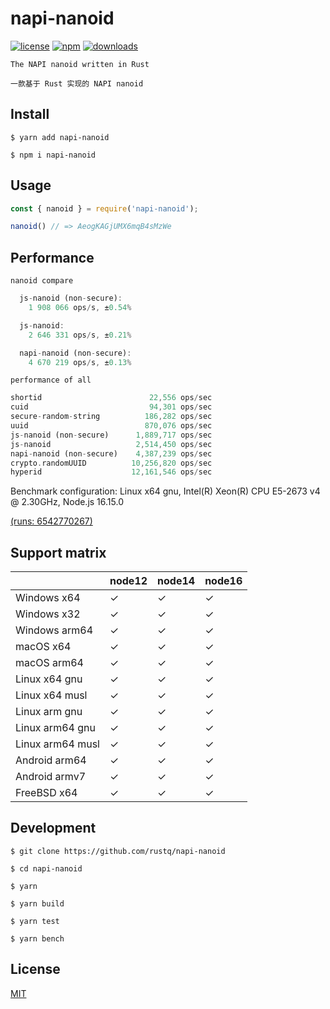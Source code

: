 # napi-nanoid


[![license](https://img.shields.io/npm/l/napi-nanoid?color=cyan)](https://revolunet.mit-license.org/) [![npm](https://img.shields.io/npm/v/napi-nanoid?color=orange)](https://www.npmjs.com/package/napi-nanoid) [![downloads](https://img.shields.io/npm/dm/napi-nanoid?color=purple)](https://www.npmjs.com/package/napi-nanoid)

`The NAPI nanoid written in Rust`

`一款基于 Rust 实现的 NAPI nanoid `

## Install

```shell
$ yarn add napi-nanoid
```

```shell
$ npm i napi-nanoid
```

## Usage

```js
const { nanoid } = require('napi-nanoid');

nanoid() // => AeogKAGjUMX6mqB4sMzWe
```

## Performance

`nanoid compare`

```rust
  js-nanoid (non-secure):
    1 908 066 ops/s, ±0.54%

  js-nanoid:
    2 646 331 ops/s, ±0.21%

  napi-nanoid (non-secure):
    4 670 219 ops/s, ±0.13%
```

`performance of all`

```rust
shortid                        22,556 ops/sec
cuid                           94,301 ops/sec
secure-random-string          186,282 ops/sec
uuid                          870,076 ops/sec
js-nanoid (non-secure)      1,889,717 ops/sec
js-nanoid                   2,514,450 ops/sec
napi-nanoid (non-secure)    4,387,239 ops/sec
crypto.randomUUID          10,256,820 ops/sec
hyperid                    12,161,546 ops/sec
```

Benchmark configuration: Linux x64 gnu, Intel(R) Xeon(R) CPU E5-2673 v4 @ 2.30GHz, Node.js 16.15.0

[(runs: 6542770267)](https://github.com/rustq/napi-nanoid/runs/6542770267)

## Support matrix

|                  | node12 | node14 | node16 |
| ---------------- | ------ | ------ | ------ |
| Windows x64      | ✓      | ✓      | ✓      |
| Windows x32      | ✓      | ✓      | ✓      |
| Windows arm64    | ✓      | ✓      | ✓      |
| macOS x64        | ✓      | ✓      | ✓      |
| macOS arm64      | ✓      | ✓      | ✓      |
| Linux x64 gnu    | ✓      | ✓      | ✓      |
| Linux x64 musl   | ✓      | ✓      | ✓      |
| Linux arm gnu    | ✓      | ✓      | ✓      |
| Linux arm64 gnu  | ✓      | ✓      | ✓      |
| Linux arm64 musl | ✓      | ✓      | ✓      |
| Android arm64    | ✓      | ✓      | ✓      |
| Android armv7    | ✓      | ✓      | ✓      |
| FreeBSD x64      | ✓      | ✓      | ✓      |

## Development

```shell
$ git clone https://github.com/rustq/napi-nanoid

$ cd napi-nanoid

$ yarn
```

```shell
$ yarn build

$ yarn test
```

```shell
$ yarn bench
```

## License

[MIT](https://opensource.org/licenses/MIT)
